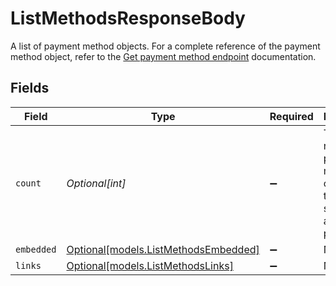 # ListMethodsResponseBody

A list of payment method objects. For a complete reference of the payment method object, refer to the [Get payment method endpoint](get-method) documentation.


## Fields

| Field                                                                                   | Type                                                                                    | Required                                                                                | Description                                                                             |
| --------------------------------------------------------------------------------------- | --------------------------------------------------------------------------------------- | --------------------------------------------------------------------------------------- | --------------------------------------------------------------------------------------- |
| `count`                                                                                 | *Optional[int]*                                                                         | :heavy_minus_sign:                                                                      | The number of payment method objects in this result set. Results are **not** paginated. |
| `embedded`                                                                              | [Optional[models.ListMethodsEmbedded]](../models/listmethodsembedded.md)                | :heavy_minus_sign:                                                                      | N/A                                                                                     |
| `links`                                                                                 | [Optional[models.ListMethodsLinks]](../models/listmethodslinks.md)                      | :heavy_minus_sign:                                                                      | N/A                                                                                     |